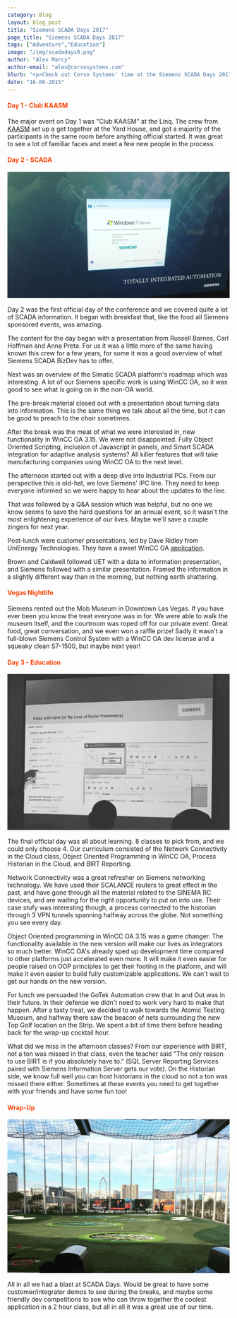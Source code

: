 ```yaml
---
category: Blog
layout: blog_post
title: "Siemens SCADA Days 2017"
page_title: "Siemens SCADA Days 2017"
tags: ["Adventure","Education"]
image: "/img/scadadays0.png"
author: "Alex Marcy"
author-email: "alex@corsosystems.com"
blurb: "<p>Check out Corso Systems' time at the Siemens SCADA Days 2017 event in beautiful Las Vegas NV. </p>"
date: "16-06-2015"
---
```


<h4 style="color:#f64100;">Day 1 - Club KAASM</h4>

<p>The major event on Day 1 was "Club KAASM" at the Linq. The crew from <a href="http://www.kaasm.com">KAASM</a> set up a get together at the Yard House, and got a majority of the participants in the same room before anything official started. It was great to see a lot of familiar faces and meet a few new people in the process.</p>

<h4 style="color:#f64100;">Day 2 - SCADA</h4>

<img src="/img/scadadays1.png"/>

<p>Day 2 was the first official day of the conference and we covered quite a lot of SCADA information. It began with breakfast that, like the food all Siemens sponsored events, was amazing.</p>

<p>The content for the day began with a presentation from Russell Barnes, Carl Hoffman and Anna Preta. For us it was a little more of the same having known this crew for a few years, for some it was a good overview of what Siemens SCADA BizDev has to offer.</p>

<p>Next was an overview of the Simatic SCADA platform's roadmap which was interesting. A lot of our Siemens specific work is using WinCC OA, so it was good to see what is going on in the non-OA world.</p>

<p>The pre-break material closed out with a presentation about turning data into information. This is the same thing we talk about all the time, but it can be good to preach to the choir sometimes.</p>

<p>After the break was the meat of what we were interested in, new functionality in WinCC OA 3.15. We were not disappointed. Fully Object Oriented Scripting, inclusion of Javascript in panels, and Smart SCADA integration for adaptive analysis systems? All killer features that will take manufacturing companies using WinCC OA to the next level.</p>

<p>The afternoon started out with a deep dive into Industrial PCs. From our perspective this is old-hat, we love Siemens' IPC line. They need to keep everyone informed so we were happy to hear about the updates to the line.</p>

<p>That was followed by a Q&A session which was helpful, but no one we know seems to save the hard questions for an annual event, so it wasn't the most enlightening experience of our lives. Maybe we'll save a couple zingers for next year.</p>

<p>Post-lunch were customer presentations, led by Dave Ridley from UniEnergy Technologies. They have a sweet WinCC OA <a href="https://www.youtube.com/watch?v=IiFNPnksc8w">application</a>. </p>

<p>Brown and Caldwell followed UET with a data to information presentation, and Siemens followed with a similar presentation. Framed the information in a slightly different way than in the morning, but nothing earth shattering.</p>

<h4 style="color:#f64100;">Vegas Nightlife</h4>
<p>Siemens rented out the Mob Museum in Downtown Las Vegas. If you have ever been you know the treat everyone was in for. We were able to walk the museum itself, and the courtroom was roped off for our private event. Great food, great conversation, and we even won a raffle prize! Sadly it wasn't a full-blown Siemens Control System with a WinCC OA dev license and a squeaky clean S7-1500, but maybe next year!</p>

<h4 style="color:#f64100;">Day 3 - Education</h4>
<img src="/img/scadadays2.png"/>
<p>The final official day was all about learning. 8 classes to pick from, and we could only choose 4. Our curriculum consisted of the Network Connectivity in the Cloud class, Object Oriented Programming in WinCC OA, Process Historian in the Cloud, and BIRT Reporting.</p>

<p>Network Connectivity was a great refresher on Siemens networking technology. We have used their SCALANCE routers to great effect in the past, and have gone through all the material related to the SINEMA RC devices, and are waiting for the right opportunity to put on into use. Their case stufy was interesting though, a process connected to the historian through 3 VPN tunnels spanning halfway across the globe. Not something you see every day.</p>

<p>Object Oriented programming in WinCC OA 3.15 was a game changer. The functionality available in the new version will make our lives as integrators so much better. WinCC OA's already sped up development time compared to other platforms just accelerated even more. It will make it even easier for people raised on OOP principles to get their footing in the platform, and will make it even easier to build fully customizable applications. We can't wait to get our hands on the new version.</p>

<p>For lunch we persuaded the GoTek Automation crew that In and Out was in their future. In their defense we didn't need to work very hard to make that happen. After a tasty treat, we decided to walk towards the Atomic Testing Museum, and halfway there saw the beacon of nets surrounding the new Top Golf location on the Strip. We spent a bit of time there before heading back for the wrap-up cocktail hour.</p>

<p>What did we miss in the afternoon classes? From our experience with BIRT, not a ton was missed in that class, even the teacher said "The only reason to use BIRT is if you absolutely have to." (SQL Server Reporting Services paired with Siemens Information Server gets our vote). On the Historian side, we know full well you can host historians in the cloud so not a ton was missed there either. Sometimes at these events you need to get together with your friends and have some fun too!</p>

<h4 style="color:#f64100;">Wrap-Up</h4>
<img src="/img/scadadays3.png"/>
<p>All in all we had a blast at SCADA Days. Would be great to have some customer/integrator demos to see during the breaks, and maybe some friendly dev competitions to see who can throw together the coolest application in a 2 hour class, but all in all it was a great use of our time.</p>

